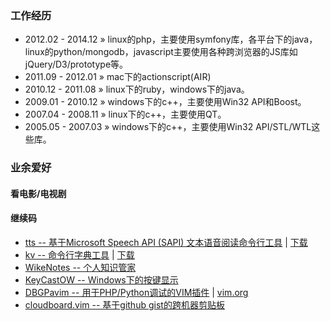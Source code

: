 ### 工作经历
* 2012.02 - 2014.12 &raquo; linux的php，主要使用symfony库，各平台下的java，linux的python/mongodb，javascript主要使用各种跨浏览器的JS库如jQuery/D3/prototype等。
* 2011.09 - 2012.01 &raquo; mac下的actionscript(AIR)
* 2010.12 - 2011.08 &raquo; linux下的ruby，windows下的java。
* 2009.01 - 2010.12 &raquo; windows下的c++，主要使用Win32 API和Boost。
* 2007.04 - 2008.11 &raquo; linux下的c++，主要使用QT。
* 2005.05 - 2007.03 &raquo; windows下的c++，主要使用Win32 API/STL/WTL这些库。

### 业余爱好

#### 看电影/电视剧

#### 继续码
* [tts -- 基于Microsoft Speech API (SAPI) 文本语音阅读命令行工具](https://github.com/brookhong/tts) &#124; [下载](/assets/downloads/tts.zip)
* [kv -- 命令行字典工具](https://github.com/brookhong/kv) &#124; [下载](/assets/downloads/kv.zip)
* [WikeNotes -- 个人知识管家](/2011/09/27/wikenotes-cn.html)
* [KeyCastOW -- Windows下的按键显示](/2014/04/28/keycast-on-windows-cn.html)
* [DBGPavim -- 用于PHP/Python调试的VIM插件](/2014/09/27/dbgpavim-cn.html) &#124; [vim.org](http://www.vim.org/scripts/script.php?script_id=4059)
* [cloudboard.vim -- 基于github gist的跨机器剪贴板](/2014/09/27/cloudboard-cn.html)
